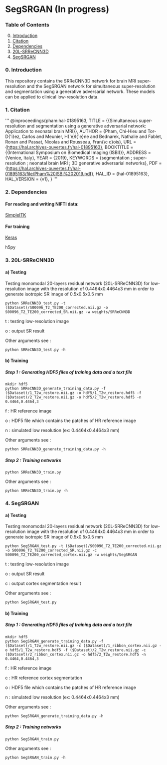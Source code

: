 # SegSRGAN (In progress)


### Table of Contents
0. [Introduction](#introduction)
1. [Citation](#citation)
1. [Dependencies](#dependencies)
1. [20L-SRReCNN3D](#20L-SRReCNN3D)
1. [SegSRGAN](#SegSRGAN)

### 0. Introduction
This repository contains the SRReCNN3D network for brain MRI super-resolution and the SegSRGAN network for simultaneous super-resolution and segmentation using a generative adversarial network. These models can be applied to clinical low-resolution data.

### 1. Citation

'''
@inproceedings{pham:hal-01895163,
  TITLE = {{Simultaneous super-resolution and segmentation using a generative adversarial network: Application to neonatal brain MRI}},
  AUTHOR = {Pham, Chi-Hieu and Tor-D{\'i}ez, Carlos and Meunier, H{\'e}l{\`e}ne and Bednarek, Nathalie and Fablet, Ronan and Passat, Nicolas and Rousseau, Fran{\c c}ois},
  URL = {https://hal.archives-ouvertes.fr/hal-01895163},
  BOOKTITLE = {{International Symposium on Biomedical Imaging (ISBI)}},
  ADDRESS = {Venice, Italy},
  YEAR = {2019},
  KEYWORDS = {segmentation ; super-resolution ; neonatal brain MRI ; 3D generative adversarial networks},
  PDF = {https://hal.archives-ouvertes.fr/hal-01895163/file/Pham%20ISBI%202019.pdf},
  HAL_ID = {hal-01895163},
  HAL_VERSION = {v1},
}
'''

### 2. Dependencies

#### For reading and writing NIFTI data:
[SimpleITK](https://itk.org/Wiki/SimpleITK/GettingStarted)

#### For training
[Keras](https://keras.io/)

h5py

### 3. 20L-SRReCNN3D

#### a) Testing

Testing monomodal 20-layers residual network (20L-SRReCNN3D) for low-resolution image with the resolution of 0.4464x0.4464x3 mm in order to generate isotropic SR image of 0.5x0.5x0.5 mm

```
python SRReCNN3D_test.py -t ($Dataset)/S00096_T2_TE200_corrected.nii.gz -o S00096_T2_TE200_corrected_SR.nii.gz -w weights/SRReCNN3D
```
t : testing low-resolution image

o : output SR result

Other arguments see : 
```
python SRReCNN3D_test.py -h
```

#### b) Training
##### Step 1 : Generating HDF5 files of training data and a text file
```
mkdir hdf5
python SRReCNN3D_generate_training_data.py -f ($Dataset)/1_T2w_restore.nii.gz -o hdf5/1_T2w_restore.hdf5 -f ($Dataset)/2_T2w_restore.nii.gz -o hdf5/2_T2w_restore.hdf5 -n 0.4464,0.4464,3
```
f : HR reference image

o : HDF5 file which contains the patches of HR reference image

n : simulated low resolution (ex: 0.4464x0.4464x3 mm)

Other arguments see : 
```
python SRReCNN3D_generate_training_data.py -h
```
##### Step 2 : Training networks
```
python SRReCNN3D_train.py
```
Other arguments see : 
```
python SRReCNN3D_train.py -h
```

### 4. SegSRGAN

#### a) Testing

Testing monomodal 20-layers residual network (20L-SRReCNN3D) for low-resolution image with the resolution of 0.4464x0.4464x3 mm in order to generate isotropic SR image of 0.5x0.5x0.5 mm

```
python SegSRGAN_test.py -t ($Dataset)/S00096_T2_TE200_corrected.nii.gz -o S00096_T2_TE200_corrected_SR.nii.gz -c S00096_T2_TE200_corrected_cortex.nii.gz -w weights/SegSRGAN
```
t : testing low-resolution image

o : output SR result

c : output cortex segmentation result

Other arguments see : 
```
python SegSRGAN_test.py
```

#### b) Training
##### Step 1 : Generating HDF5 files of training data and a text file
```
mkdir hdf5
python SegSRGAN_generate_training_data.py -f ($Dataset)/1_T2w_restore.nii.gz -c ($Dataset)/1_ribbon_cortex.nii.gz -o hdf5/1_T2w_restore.hdf5 -f ($Dataset)/2_T2w_restore.nii.gz -c ($Dataset)/2_ribbon_cortex.nii.gz -o hdf5/2_T2w_restore.hdf5 -n 0.4464,0.4464,3
```
f : HR reference image

c : HR reference cortex segmentation

o : HDF5 file which contains the patches of HR reference image

n : simulated low resolution (ex: 0.4464x0.4464x3 mm)

Other arguments see : 
```
python SegSRGAN_generate_training_data.py -h
```
##### Step 2 : Training networks
```
python SegSRGAN_train.py
```
Other arguments see : 
```
python SegSRGAN_train.py -h
```
